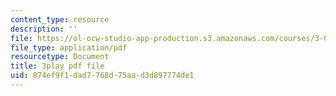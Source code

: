 ```yaml
---
content_type: resource
description: ''
file: https://ol-ocw-studio-app-production.s3.amazonaws.com/courses/3-091sc-introduction-to-solid-state-chemistry-fall-2010/874ef9f1dad7768d75aad3d897774de1_NuoT9XPOjJ0.pdf
file_type: application/pdf
resourcetype: Document
title: 3play pdf file
uid: 874ef9f1-dad7-768d-75aa-d3d897774de1
---
```

